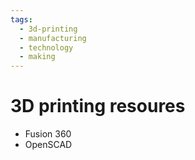 ```yaml
---
tags:
  - 3d-printing
  - manufacturing
  - technology
  - making
---
```


# 3D printing resoures

- Fusion 360
- OpenSCAD

